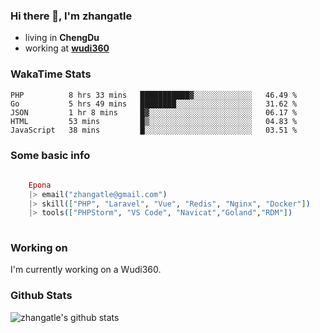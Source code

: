 ### Hi there 👋, I'm zhangatle

- living in **ChengDu**
- working at [**wudi360**](https://wudiads.com)

### WakaTime Stats
<!--START_SECTION:waka-->
```text
PHP          8 hrs 33 mins   ███████████▓░░░░░░░░░░░░░   46.49 % 
Go           5 hrs 49 mins   ████████░░░░░░░░░░░░░░░░░   31.62 % 
JSON         1 hr 8 mins     █▓░░░░░░░░░░░░░░░░░░░░░░░   06.17 % 
HTML         53 mins         █▒░░░░░░░░░░░░░░░░░░░░░░░   04.83 % 
JavaScript   38 mins         █░░░░░░░░░░░░░░░░░░░░░░░░   03.51 % 
```
<!--END_SECTION:waka-->

### Some basic info

```elixir
	
	Epona
	|> email("zhangatle@gmail.com")
	|> skill(["PHP", "Laravel", "Vue", "Redis", "Nginx", "Docker"])
	|> tools(["PHPStorm", "VS Code", "Navicat","Goland","RDM"])
	
```

### Working on

I'm currently working on a Wudi360.

### Github Stats

![zhangatle's github stats](https://github-readme-stats.vercel.app/api?username=zhangatle&show_icons=true)

<!--
**zhangatle/zhangatle** is a ✨ _special_ ✨ repository because its `README.md` (this file) appears on your GitHub profile.

Here are some ideas to get you started:

- 🔭 I’m currently working on ...
- 🌱 I’m currently learning ...
- 👯 I’m looking to collaborate on ...
- 🤔 I’m looking for help with ...
- 💬 Ask me about ...
- 📫 How to reach me: ...
- 😄 Pronouns: ...
- ⚡ Fun fact: ...
-->
